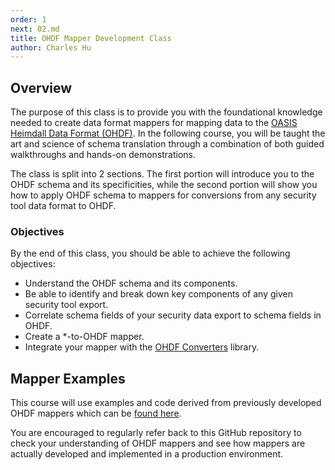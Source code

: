 ```yaml
---
order: 1
next: 02.md
title: OHDF Mapper Development Class
author: Charles Hu
---
```


## Overview

The purpose of this class is to provide you with the foundational knowledge needed to create data format mappers for mapping data to the [OASIS Heimdall Data Format (OHDF)](https://saf.mitre.org/framework/normalize). In the following course, you will be taught the art and science of schema translation through a combination of both guided walkthroughs and hands-on demonstrations.

The class is split into 2 sections. The first portion will introduce you to the OHDF schema and its specificities, while the second portion will show you how to apply OHDF schema to mappers for conversions from any security tool data format to OHDF.

### Objectives

By the end of this class, you should be able to achieve the following objectives:

- Understand the OHDF schema and its components.
- Be able to identify and break down key components of any given security tool export.
- Correlate schema fields of your security data export to schema fields in OHDF.
- Create a *-to-OHDF mapper.
- Integrate your mapper with the [OHDF Converters](https://github.com/mitre/heimdall2/tree/master/libs/hdf-converters) library.


## Mapper Examples

This course will use examples and code derived from previously developed OHDF mappers which can be [found here](https://github.com/mitre/heimdall2/tree/master/libs/hdf-converters).

You are encouraged to regularly refer back to this GitHub repository to check your understanding of OHDF mappers and see how mappers are actually developed and implemented in a production environment.
